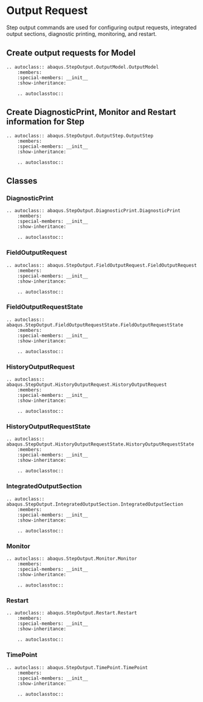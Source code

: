 # Output Request

Step output commands are used for configuring output requests, integrated output sections, diagnostic printing, monitoring, and restart.

## Create output requests for Model

```{eval-rst}
.. autoclass:: abaqus.StepOutput.OutputModel.OutputModel
    :members:
    :special-members: __init__
    :show-inheritance:

    .. autoclasstoc::
```

## Create DiagnosticPrint, Monitor and Restart information for Step

```{eval-rst}
.. autoclass:: abaqus.StepOutput.OutputStep.OutputStep
    :members:
    :special-members: __init__
    :show-inheritance:

    .. autoclasstoc::
```

## Classes

### DiagnosticPrint

```{eval-rst}
.. autoclass:: abaqus.StepOutput.DiagnosticPrint.DiagnosticPrint
    :members:
    :special-members: __init__
    :show-inheritance:

    .. autoclasstoc::
```

### FieldOutputRequest

```{eval-rst}
.. autoclass:: abaqus.StepOutput.FieldOutputRequest.FieldOutputRequest
    :members:
    :special-members: __init__
    :show-inheritance:

    .. autoclasstoc::
```

### FieldOutputRequestState

```{eval-rst}
.. autoclass:: abaqus.StepOutput.FieldOutputRequestState.FieldOutputRequestState
    :members:
    :special-members: __init__
    :show-inheritance:

    .. autoclasstoc::
```

### HistoryOutputRequest

```{eval-rst}
.. autoclass:: abaqus.StepOutput.HistoryOutputRequest.HistoryOutputRequest
    :members:
    :special-members: __init__
    :show-inheritance:

    .. autoclasstoc::
```

### HistoryOutputRequestState

```{eval-rst}
.. autoclass:: abaqus.StepOutput.HistoryOutputRequestState.HistoryOutputRequestState
    :members:
    :special-members: __init__
    :show-inheritance:

    .. autoclasstoc::
```

### IntegratedOutputSection

```{eval-rst}
.. autoclass:: abaqus.StepOutput.IntegratedOutputSection.IntegratedOutputSection
    :members:
    :special-members: __init__
    :show-inheritance:

    .. autoclasstoc::
```

### Monitor

```{eval-rst}
.. autoclass:: abaqus.StepOutput.Monitor.Monitor
    :members:
    :special-members: __init__
    :show-inheritance:

    .. autoclasstoc::
```

### Restart

```{eval-rst}
.. autoclass:: abaqus.StepOutput.Restart.Restart
    :members:
    :special-members: __init__
    :show-inheritance:

    .. autoclasstoc::
```

### TimePoint

```{eval-rst}
.. autoclass:: abaqus.StepOutput.TimePoint.TimePoint
    :members:
    :special-members: __init__
    :show-inheritance:

    .. autoclasstoc::
```

